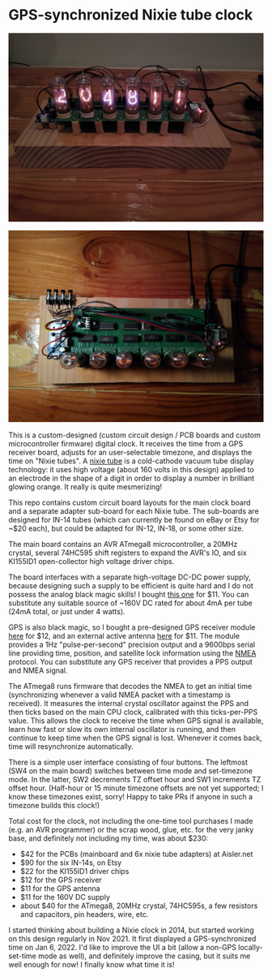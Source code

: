 # GPS-synchronized Nixie tube clock

![view of Nixie clock with HH:MM:SS glowing orange digits](pics/nixie.png)

![view of Nixie clock from the top, showing circuit boards](pics/nixie-top.png)

This is a custom-designed (custom circuit design / PCB boards and custom
microcontroller firmware) digital clock. It receives the time from a GPS
receiver board, adjusts for an user-selectable timezone, and displays the time
on "Nixie tubes". A [nixie tube](https://en.wikipedia.org/wiki/Nixie_tube) is a
cold-cathode vacuum tube display technology: it uses high voltage (about 160
volts in this design) applied to an electrode in the shape of a digit in order
to display a number in brilliant glowing orange. It really is quite
mesmerizing!

This repo contains custom circuit board layouts for the main clock board and a
separate adapter sub-board for each Nixie tube. The sub-boards are designed for
IN-14 tubes (which can currently be found on eBay or Etsy for ~$20 each), but
could be adapted for IN-12, IN-18, or some other size.

The main board contains an AVR ATmega8 microcontroller, a 20MHz crystal,
several 74HC595 shift registers to expand the AVR's IO, and six KI155ID1
open-collector high voltage driver chips.

The board interfaces with a separate high-voltage DC-DC power supply, because
designing such a supply to be efficient is quite hard and I do not possess the
analog black magic skills! I bought [this
one](https://www.amazon.com/gp/product/B09D94N3MX) for $11. You can substitute
any suitable source of ~160V DC rated for about 4mA per tube (24mA total, or
just under 4 watts).

GPS is also black magic, so I bought a pre-designed GPS receiver module
[here](https://www.amazon.com/gp/product/B07P8YMVNT) for $12, and an external
active antenna [here](https://www.amazon.com/gp/product/B083D59N55) for $11.
The module provides a 1Hz "pulse-per-second" precision output and a 9600bps
serial line providing time, position, and satellite lock information using the
[NMEA](https://en.wikipedia.org/wiki/NMEA_0183) protocol. You can substitute
any GPS receiver that provides a PPS output and NMEA signal.

The ATmega8 runs firmware that decodes the NMEA to get an initial time
(synchronizing whenever a valid NMEA packet with a timestamp is received). It
measures the internal crystal oscillator against the PPS and then ticks based
on the main CPU clock, calibrated with this ticks-per-PPS value. This allows
the clock to receive the time when GPS signal is available, learn how fast or
slow its own internal oscillator is running, and then continue to keep time
when the GPS signal is lost. Whenever it comes back, time will resynchronize
automatically.

There is a simple user interface consisting of four buttons. The leftmost (SW4
on the main board) switches between time mode and set-timezone mode. In the
latter, SW2 decrements TZ offset hour and SW1 increments TZ offset hour.
(Half-hour or 15 minute timezone offsets are not yet supported; I know these
timezones exist, sorry! Happy to take PRs if anyone in such a timezone builds
this clock!)

Total cost for the clock, not including the one-time tool purchases I made
(e.g. an AVR programmer) or the scrap wood, glue, etc. for the very janky base,
and definitely not including my time, was about $230:

- $42 for the PCBs (mainboard and 6x nixie tube adapters) at Aisler.net
- $90 for the six IN-14s, on Etsy
- $22 for the KI155ID1 driver chips
- $12 for the GPS receiver
- $11 for the GPS antenna
- $11 for the 160V DC supply
- about $40 for the ATmega8, 20MHz crystal, 74HC595s, a few resistors and
  capacitors, pin headers, wire, etc.

I started thinking about building a Nixie clock in 2014, but started working on
this design regularly in Nov 2021. It first displayed a GPS-synchronized time
on Jan 6, 2022. I'd like to improve the UI a bit (allow a non-GPS
locally-set-time mode as well), and definitely improve the casing, but it suits
me well enough for now! I finally know what time it is!
